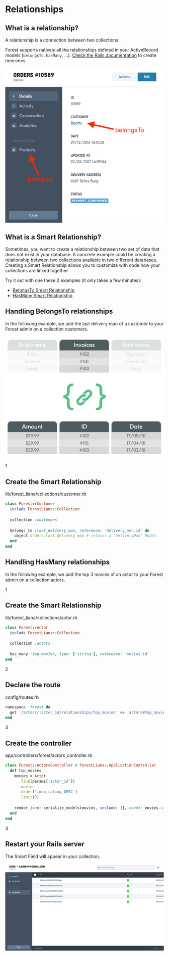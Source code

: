 # Relationships

## What is a relationship?

A relationship is a connection between two collections.

Forest supports natively all the relationships defined in your ActiveRecord models
(`belongsTo`, `hasMany`, …). <a
href="http://guides.rubyonrails.org/association_basics.html"
target="_blank">Check the Rails documentation</a> to create new ones.

<img src="/public/img/relationship-1.png" alt="relationship">

## What is a Smart Relationship?

Sometimes, you want to create a relationship between two set of data that does
not exist in your database. A concrete example could be creating a relationship
between two collections available in two different databases. Creating a Smart
Relationship allows you to customize with code how your collections are linked
together.

Try it out with one these 2 examples (it only takes a few minutes):

- [BelongsTo Smart Relationship](#handling-belongsto-relationships)
- [HasMany Smart Relationship](#handling-hasmany-relationships)

## Handling BelongsTo relationships

In the following example, we add the last delivery man of a customer to your
Forest admin on a collection customers.

<img src="/public/img/smart-relationship-1.png" alt="Smart relationship"
  class="img--retina">

<div class="l-step l-mb l-pt">
  <span class="l-step__number l-step__number--active u-f-l u-hm-r">1</span>
  <div class="u-o-h">
    <h2 class="l-step__title">Create the Smart Relationship</h2>
    <p class="l-step__description">lib/forest_liana/collections/customer.rb</p>
  </div>
</div>

```ruby
class Forest::Customer
  include ForestLiana::Collection

  collection :customers

  belongs_to :last_delivery_man, reference: 'delivery_men.id' do
    object.orders.last.delivery_man # returns a "DeliveryMan" Model.
  end
end
```

## Handling HasMany relationships

In the following example, we add the top 3 movies of an actor to your
Forest admin on a collection actors.

<div class="l-step l-mb l-pt">
  <span class="l-step__number l-step__number--active u-f-l u-hm-r">1</span>
  <div class="u-o-h">
    <h2 class="l-step__title">Create the Smart Relationship</h2>
    <p class="l-step__description">lib/forest_liana/collections/actor.rb</p>
  </div>
</div>

```ruby
class Forest::Actor
  include ForestLiana::Collection

  collection :actors

  has_many :top_movies, type: ['string'], reference: 'movies.id'
end
```

<div class="l-step l-mb l-pt">
  <span class="l-step__number l-step__number--active u-f-l u-hm-r">2</span>
  <div class="u-o-h">
    <h2 class="l-step__title">Declare the route</h2>
    <p class="l-step__description">config/routes.rb</p>
  </div>
</div>

```ruby
namespace :forest do
  get '/actors/:actor_id/relationships/top_movies' => 'actors#top_movies'
end
```

<div class="l-step l-mb l-pt">
  <span class="l-step__number l-step__number--active u-f-l u-hm-r">3</span>
  <div class="u-o-h">
    <h2 class="l-step__title">Create the controller</h2>
    <p class="l-step__description">app/controllers/forest/actors_controller.rb</p>
  </div>
</div>

```ruby
class Forest::ActorsController < ForestLiana::ApplicationController
  def top_movies
    movies = Actor
      .find(params['actor_id'])
      .movies
      .order('imdb_rating DESC')
      .limit(3)

    render json: serialize_models(movies, include: [], count: movies.count)
  end
end
```

<div class="l-step l-mb l-pt">
  <span class="l-step__number l-step__number--active u-f-l u-hm-r">4</span>
  <div class="u-o-h">
    <h2 class="l-step__title">Restart your Rails server</h2>
    <p class="l-step__description">The Smart Field will appear in your collection.</p>
  </div>
</div>

![SmartField 1](/public/img/smart-field-1.png "smart-field-1")

